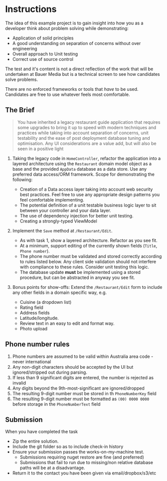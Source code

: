 # Instructions #

The idea of this example project is to gain insight into how you as a developer think about problem solving while demonstrating:
 
 * Application of solid principles
 * A good understanding on separation of concerns without over engineering 
 * Overall approach to Unit testing
 * Correct use of source control

The test and it's content is not a direct reflection of the work that will be undertaken at Bauer Media but is a technical screen to see how candidates solve problems.

There are no enforced frameworks or tools that *have* to be used. Candidates are free to use whatever feels most comfortable.

## The Brief ##

> You have inherited a legacy restaurant guide application that requires some upgrades to bring it up to speed with modern techniques and practices while taking into account separation of concerns, unit testability and the ease of post deployment database tuning and optimisation. Any UI considerations are a value add, but will also be seen in a positive light


1. Taking the legacy code in `HomeController`, refactor the application into a layered architecture using the `Restaurant` domain model object as a base and the provided `AppData` database as a data store. Use any preferred data access/ORM framework. Scope for demonstrating the following:
  
    * Creation of a Data access layer taking into account web security best practices. Feel free to use any appropriate design patterns you feel comfortable implementing.  
    * The potential definition of a unit testable business logic layer to sit between your controller and your data layer.  
    * The use of dependency injection for better unit testing.  
    * Creating a strongly-typed ViewModel

2.	Implement the `Save` method at `/Restaurant/Edit`. 
  
	* As with task 1, show a layered architecture. Refactor as you see fit.  
	* At a minimum, support editing of the currently shown fields (`Title`, `Phone number`).  
	* The phone number must be validated and stored correctly according to rules listed below. Any client side validation should not interfere with compliance to these rules. Consider unit testing this logic.   
	* The database update **must** be implemented using a stored procedure, but can be abstracted in anyway you see fit.

3.  Bonus points for show-offs: Extend the `/Restaurant/Edit` form to include any other fields in a domain specific way, e.g. 
    
    * Cuisine (a dropdown list)  
    * Rating field  
    * Address fields  
    * Latitude/longitude.  
    * Review text in an easy to edit and format way.  
    * Photo upload

## Phone number rules  ##
1. Phone numbers are assumed to be valid within Australia area code - never international
1. Any non-digit characters should be accepted by the UI but ignored/stripped out during parsing. 
1. If less than 9 significant digits are entered, the number is rejected as invalid
1. Any digits beyond the 9th-most-significant are ignored/dropped
1. The resulting 9-digit number must be stored in th `PhoneNumberKey` field
1. The resulting 9-digit number must be formatted as `(00) 0000 0000` before storage in the `PhoneNumberText` field

## Submission ##

When you have completed the task

- Zip the entire solution. 
- Include the git folder so as to include check-in history
- Ensure your submission passes the works-on-my-machine test. 
	- Submissions requiring nuget restore are fine (and preferred)
	- Submissions that fail to run due to missing/non relative database paths will be at a disadvantage. 
- Return it to the contact you have been given via email/dropbox/s3/etc